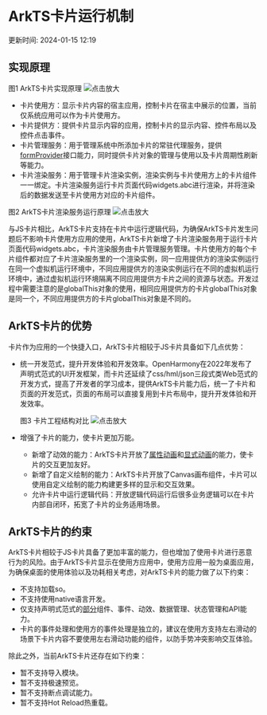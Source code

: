 # ArkTS卡片运行机制

更新时间: 2024-01-15 12:19

## 实现原理

图1 ArkTS卡片实现原理
![](https://alliance-communityfile-drcn.dbankcdn.com/FileServer/getFile/cmtyPub/011/111/111/0000000000011111111.20231121183815.84950479601709236953856307066692:50001231000000:2800:24CE798F44299BD4053A0967CBAD12932312EA9CA22571F526C914EC9FDDAFE9.png?needInitFileName=true?needInitFileName=true?needInitFileName=true?needInitFileName=true "点击放大")

* 卡片使用方：显示卡片内容的宿主应用，控制卡片在宿主中展示的位置，当前仅系统应用可以作为卡片使用方。
* 卡片提供方：提供卡片显示内容的应用，控制卡片的显示内容、控件布局以及控件点击事件。
* 卡片管理服务：用于管理系统中所添加卡片的常驻代理服务，提供[formProvider](https://developer.harmonyos.com/cn/docs/documentation/doc-references-V3/js-apis-app-form-formprovider-0000001544464081-V3)接口能力，同时提供卡片对象的管理与使用以及卡片周期性刷新等能力。
* 卡片渲染服务：用于管理卡片渲染实例，渲染实例与卡片使用方上的卡片组件一一绑定。卡片渲染服务运行卡片页面代码widgets.abc进行渲染，并将渲染后的数据发送至卡片使用方对应的卡片组件。

图2 ArkTS卡片渲染服务运行原理
![](https://alliance-communityfile-drcn.dbankcdn.com/FileServer/getFile/cmtyPub/011/111/111/0000000000011111111.20231121183815.70324623892566542504943558891522:50001231000000:2800:D0976010FBE176746DD88FF624885BD25BAAF25B71B956FF9BCB81F13528EBFA.png?needInitFileName=true?needInitFileName=true?needInitFileName=true?needInitFileName=true "点击放大")

与JS卡片相比，ArkTS卡片支持在卡片中运行逻辑代码，为确保ArkTS卡片发生问题后不影响卡片使用方应用的使用，ArkTS卡片新增了卡片渲染服务用于运行卡片页面代码widgets.abc，卡片渲染服务由卡片管理服务管理。卡片使用方的每个卡片组件都对应了卡片渲染服务里的一个渲染实例，同一应用提供方的渲染实例运行在同一个虚拟机运行环境中，不同应用提供方的渲染实例运行在不同的虚拟机运行环境中，通过虚拟机运行环境隔离不同应用提供方卡片之间的资源与状态。开发过程中需要注意的是globalThis对象的使用，相同应用提供方的卡片globalThis对象是同一个，不同应用提供方的卡片globalThis对象是不同的。

## ArkTS卡片的优势

卡片作为应用的一个快捷入口，ArkTS卡片相较于JS卡片具备如下几点优势：

* 统一开发范式，提升开发体验和开发效率。OpenHarmony在2022年发布了声明式范式的UI开发框架，而卡片还延续了css/hml/json三段式类Web范式的开发方式，提高了开发者的学习成本，提供ArkTS卡片能力后，统一了卡片和页面的开发范式，页面的布局可以直接复用到卡片布局中，提升开发体验和开发效率。

  图3 卡片工程结构对比
  ![](https://alliance-communityfile-drcn.dbankcdn.com/FileServer/getFile/cmtyPub/011/111/111/0000000000011111111.20231121183815.31341413307437818634965999621111:50001231000000:2800:A0700F36404CC8476BFB529FC8474D1AE441340772C11E186493AF60E4199792.png?needInitFileName=true?needInitFileName=true?needInitFileName=true?needInitFileName=true "点击放大")
* 增强了卡片的能力，使卡片更加万能。

  * 新增了动效的能力：ArkTS卡片开放了[属性动画](https://developer.harmonyos.com/cn/docs/documentation/doc-references-V3/ts-animatorproperty-0000001478181445-V3)和[显式动画](https://developer.harmonyos.com/cn/docs/documentation/doc-references-V3/ts-explicit-animation-0000001478341181-V3)的能力，使卡片的交互更加友好。
  * 新增了自定义绘制的能力：ArkTS卡片开放了Canvas画布组件，卡片可以使用自定义绘制的能力构建更多样的显示和交互效果。
  * 允许卡片中运行逻辑代码：开放逻辑代码运行后很多业务逻辑可以在卡片内部自闭环，拓宽了卡片的业务适用场景。

## ArkTS卡片的约束

ArkTS卡片相较于JS卡片具备了更加丰富的能力，但也增加了使用卡片进行恶意行为的风险。由于ArkTS卡片显示在使用方应用中，使用方应用一般为桌面应用，为确保桌面的使用体验以及功耗相关考虑，对ArkTS卡片的能力做了以下约束：

* 不支持加载so。
* 不支持使用native语言开发。
* 仅支持声明式范式的[部分](https://developer.harmonyos.com/cn/docs/documentation/doc-guides-V3/arkts-ui-widget-page-overview-0000001553173049-V3)组件、事件、动效、数据管理、状态管理和API能力。
* 卡片的事件处理和使用方的事件处理是独立的，建议在使用方支持左右滑动的场景下卡片内容不要使用左右滑动功能的组件，以防手势冲突影响交互体验。

除此之外，当前ArkTS卡片还存在如下约束：

* 暂不支持导入模块。
* 暂不支持极速预览。
* 暂不支持断点调试能力。
* 暂不支持Hot Reload热重载。

